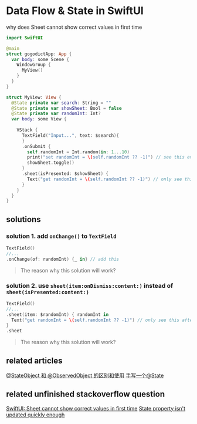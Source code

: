 # Data Flow & State in SwiftUI

why does Sheet cannot show correct values in first time 

```swift
import SwiftUI

@main
struct gogodictApp: App {
  var body: some Scene {
    WindowGroup {
      MyView()
    }
  }
}

struct MyView: View {
  @State private var search: String = ""
  @State private var showSheet: Bool = false
  @State private var randomInt: Int?
  var body: some View {
    
    VStack {
      TextField("Input...", text: $search){
      }
      .onSubmit {
        self.randomInt = Int.random(in: 1...10)
        print("set randomInt = \(self.randomInt ?? -1)") // see this every submit even first time
        showSheet.toggle()
      }
      .sheet(isPresented: $showSheet) {
        Text("get randomInt = \(self.randomInt ?? -1)") // only see this after first submit
      }
    }
  }
}
```

## solutions
### solution 1. add `onChange()` to `TextField`
```swift
TextField()
//...
.onChange(of: randomInt) {_ in} // add this
```
> The reason why this solution will work?
### solution 2. use `sheet(item:onDismiss:content:)` instead of `sheet(isPresented:content:)`
```swift
TextField()
//...
.sheet(item: $randomInt) { randomInt in
  Text("get randomInt = \(self.randomInt ?? -1)") // only see this after first submit
}
.sheet
```
> The reason why this solution will work?

## related articles
[@StateObject 和 @ObservedObject 的区别和使用](https://onevcat.com/2020/06/stateobject/)
[手写一个@State](https://www.jianshu.com/p/d6443da77f3e)


## related unfinished stackoverflow question
[SwiftUI: Sheet cannot show correct values in first time](https://stackoverflow.com/questions/64798211/swiftui-sheet-cannot-show-correct-values-in-first-time)
[State property isn't updated quickly enough](https://forums.swift.org/t/state-property-isnt-updated-quickly-enough/59625)
